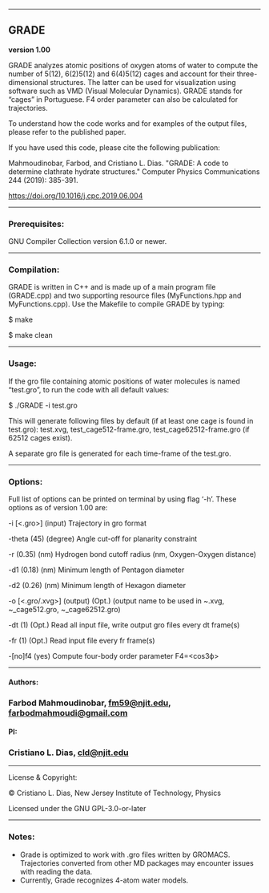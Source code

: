 ---------------------------------------------------------------------------------------------------------------------
## GRADE 

**version 1.00** 

GRADE analyzes atomic positions of oxygen atoms of water to compute the number of 5(12), 6(2)5(12) and 6(4)5(12) cages and account for their three-dimensional structures. The latter can be used for visualization using software such as VMD (Visual Molecular Dynamics). GRADE stands for “cages” in Portuguese. F4 order parameter can also be calculated for trajectories.

To understand how the code works and for examples of the output files, please refer to the published paper. 

If you have used this code, please cite the following publication:

Mahmoudinobar, Farbod, and Cristiano L. Dias. "GRADE: A code to determine clathrate hydrate structures." Computer Physics Communications 244 (2019): 385-391.

https://doi.org/10.1016/j.cpc.2019.06.004

---------------------------------------------------------------------------------------------------------------------

### Prerequisites:
GNU Compiler Collection  version 6.1.0 or newer.

---------------------------------------------------------------------------------------------------------------------

### Compilation:

GRADE is written in C++ and is made up of a main program file (GRADE.cpp) and two supporting resource files (MyFunctions.hpp and MyFunctions.cpp). Use the Makefile to compile GRADE by typing: 

$ make

$ make clean

---------------------------------------------------------------------------------------------------------------------

### Usage: 

If the gro file containing atomic positions of water molecules is named “test.gro”, to run the code with all default values: 

$ ./GRADE -i test.gro 

This will generate following files by default (if at least one cage is found in test.gro): test.xvg, test_cage512-frame.gro, test_cage62512-frame.gro (if 62512 cages exist).

A separate gro file is generated for each time-frame of the test.gro.

---------------------------------------------------------------------------------------------------------------------

### Options:

Full list of options can be printed on terminal by using flag ‘-h’. These options as of version 1.00 are:

-i 	[<.gro>] 	(input)
	Trajectory in gro format

-theta 	<int> 	(45) 	(degree)
	Angle cut-off for planarity constraint

-r 	<real> 	(0.35) 	(nm)
	Hydrogen bond cutoff radius 	(nm, Oxygen-Oxygen distance)

-d1 	<real> 	(0.18) 	(nm)
	Minimum length of Pentagon diameter

-d2 	<real> 	(0.26) 	(nm)
	Minimum length of Hexagon diameter

-o 	[<.gro/.xvg>] 	(output) 	 (Opt.)
	(output name to be used in ~.xvg, ~_cage512.gro, ~_cage62512.gro)

-dt 	<int> 	(1) 	(Opt.)
	Read all input file, write output gro files every dt frame(s)

-fr 	<int>	(1)	(Opt.)
	Read input file every fr frame(s)

-[no]f4 	(yes)
	Compute four-body order parameter F4=<cos3ф>


---------------------------------------------------------------------------------------------------------------------

#### Authors: 
### Farbod Mahmoudinobar, fm59@njit.edu, farbodmahmoudi@gmail.com

#### PI:
### Cristiano L. Dias, cld@njit.edu

---------------------------------------------------------------------------------------------------------------------

License & Copyright:

© Cristiano L. Dias, New Jersey Institute of Technology, Physics

Licensed under the GNU GPL-3.0-or-later

---------------------------------------------------------------------------------------------------------------------

### Notes:
- Grade is optimized to work with .gro files written by GROMACS. Trajectories converted from other MD packages may encounter issues with reading the data. 
- Currently, Grade recognizes 4-atom water models.


